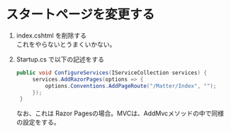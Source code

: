 # スタートページを変更する

1. index.cshtml を削除する  
   これをやらないとうまくいかない。
   
2. Startup.cs で以下の記述をする

   ```cs
   public void ConfigureServices(IServiceCollection services) {
        services.AddRazorPages(options => {
            options.Conventions.AddPageRoute("/Matter/Index", "");
        }); 
    }      
   ```
   
   なお、これは Razor Pagesの場合。MVCは、AddMvcメソッドの中で同様の設定をする。
   
   
